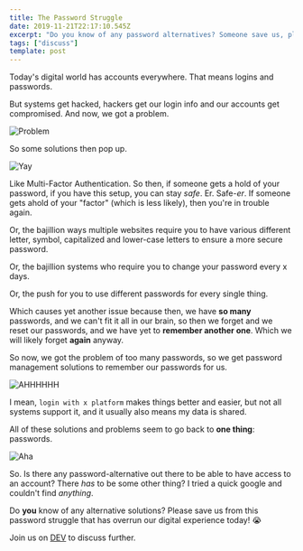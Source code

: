 ```yaml
---
title: The Password Struggle
date: 2019-11-21T22:17:10.545Z
excerpt: "Do you know of any password alternatives? Someone save us, please! \U0001F62D"
tags: ["discuss"]
template: post
---
```

Today's digital world has accounts everywhere. That means logins and passwords.

But systems get hacked, hackers get our login info and our accounts get compromised. And now, we got a problem.

![Problem](https://media.giphy.com/media/ZajGATIGCQFCE/giphy.gif)

So some solutions then pop up. 

![Yay](https://media.giphy.com/media/31lPv5L3aIvTi/giphy.gif)

Like Multi-Factor Authentication. So then, if someone gets a hold of your password, if you have this setup, you can stay _safe_. Er. Safe-_er_. If someone gets ahold of your "factor" (which is less likely), then you're in trouble again.

Or, the bajillion ways multiple websites require you to have various different letter, symbol, capitalized and lower-case letters to ensure a more secure password.

Or, the bajillion systems who require you to change your password every x days.

Or, the push for you to use different passwords for every single thing.

Which causes yet another issue because then, we have **so many** passwords, and we can't fit it all in our brain, so then we forget and we reset our passwords, and we have yet to **remember another one**. Which we will likely forget **again** anyway.

So now, we got the problem of too many passwords, so we get password management solutions to remember our passwords for us.

![AHHHHHH](https://media.giphy.com/media/KmTnUKop0AfFm/giphy.gif)

I mean, `login with x platform` makes things better and easier, but not all systems support it, and it usually also means my data is shared.

All of these solutions and problems seem to go back to **one thing**: passwords.

![Aha](https://media.giphy.com/media/3ohs7Ps45sznsObPMc/giphy.gif)

So. Is there any password-alternative out there to be able to have access to an account? There _has_ to be some other thing? I tried a quick google and couldn't find _anything_.

Do **you** know of any alternative solutions? Please save us from this password struggle that has overrun our digital experience today! :sob:

Join us on [DEV](https://dev.to/cristinaruth/the-password-struggle-4g1i) to discuss further.
